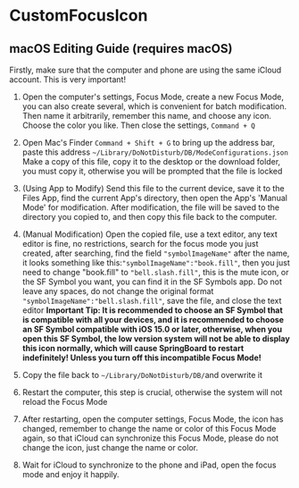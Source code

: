 # CustomFocusIcon

## macOS Editing Guide (requires macOS)

Firstly, make sure that the computer and phone are using the same iCloud account. This is very important!

1. Open the computer's settings, Focus Mode, create a new Focus Mode, you can also create several, which is convenient for batch modification. Then name it arbitrarily, remember this name, and choose any icon. Choose the color you like. Then close the settings, `Command + Q`

2. Open Mac's Finder
   `Command + Shift + G` to bring up the address bar, paste this address
   `~/Library/DoNotDisturb/DB/ModeConfigurations.json`
   Make a copy of this file, copy it to the desktop or the download folder, you must copy it, otherwise you will be prompted that the file is locked

3. (Using App to Modify) Send this file to the current device, save it to the Files App, find the current App's directory, then open the App's 'Manual Mode' for modification. After modification, the file will be saved to the directory you copied to, and then copy this file back to the computer.

4. (Manual Modification) Open the copied file, use a text editor, any text editor is fine, no restrictions, search for the focus mode you just created, after searching, find the field `"symbolImageName"` after the name, it looks something like this:`"symbolImageName":"book.fill"`, then you just need to change "book.fill" to `"bell.slash.fill"`, this is the mute icon, or the SF Symbol you want, you can find it in the SF Symbols app. Do not leave any spaces, do not change the original format `"symbolImageName":"bell.slash.fill"`, save the file, and close the text editor   **Important Tip: It is recommended to choose an SF Symbol that is compatible with all your devices, and it is recommended to choose an SF Symbol compatible with iOS 15.0 or later, otherwise, when you open this SF Symbol, the low version system will not be able to display this icon normally, which will cause SpringBoard to restart indefinitely! Unless you turn off this incompatible Focus Mode!**

5. Copy the file back to `~/Library/DoNotDisturb/DB/`and overwrite it

6. Restart the computer, this step is crucial, otherwise the system will not reload the Focus Mode

7. After restarting, open the computer settings, Focus Mode, the icon has changed, remember to change the name or color of this Focus Mode again, so that iCloud can synchronize this Focus Mode, please do not change the icon, just change the name or color.

8. Wait for iCloud to synchronize to the phone and iPad, open the focus mode and enjoy it happily.